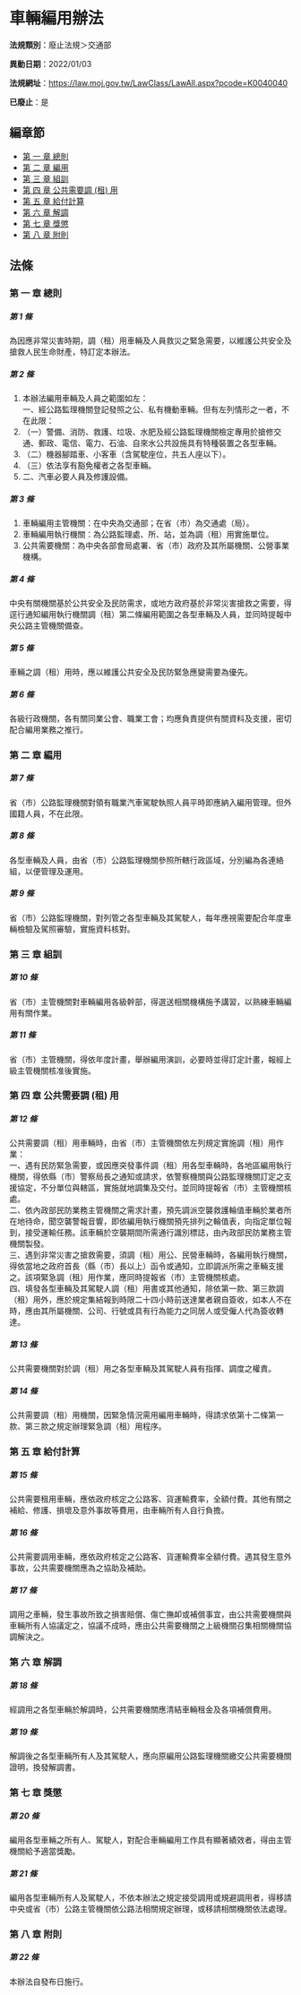 # 車輛編用辦法

**法規類別**：廢止法規＞交通部

**異動日期**：2022/01/03  

**法規網址**：https://law.moj.gov.tw/LawClass/LawAll.aspx?pcode=K0040040

**已廢止**：是


## 編章節
* [第 一 章 總則](#第-一-章-總則)
* [第 二 章 編用](#第-二-章-編用)
* [第 三 章 組訓](#第-三-章-組訓)
* [第 四 章 公共需要調 (租) 用](#第-四-章-公共需要調-(租)-用)
* [第 五 章 給付計算](#第-五-章-給付計算)
* [第 六 章 解調](#第-六-章-解調)
* [第 七 章 獎懲](#第-七-章-獎懲)
* [第 八 章 附則](#第-八-章-附則)
## 法條
### 第 一 章 總則

##### 第 1 條
為因應非常災害時期，調（租）用車輛及人員救災之緊急需要，以維護公共安全及搶救人民生命財產，特訂定本辦法。

##### 第 2 條
1. 本辦法編用車輛及人員之範圍如左：  
一、經公路監理機關登記發照之公、私有機動車輛。但有左列情形之一者，不在此限：
1. （一）警備、消防、救護、垃圾、水肥及經公路監理機關檢定專用於搶修交通、郵政、電信、電力、石油、自來水公共設施具有特種裝置之各型車輛。
1. （二）機器腳踏車、小客車（含駕駛座位，共五人座以下）。
1. （三）依法享有豁免權者之各型車輛。
1. 二、汽車必要人員及修護設備。

##### 第 3 條
1. 車輛編用主管機關：在中央為交通部；在省（市）為交通處（局）。
1. 車輛編用執行機關：為公路監理處、所、站，並為調（租）用實施單位。
1. 公共需要機關：為中央各部會局處署、省（市）政府及其所屬機關、公營事業機構。

##### 第 4 條
中央有關機關基於公共安全及民防需求，或地方政府基於非常災害搶救之需要，得逕行通知編用執行機關調（租）第二條編用範圍之各型車輛及人員，並同時提報中央公路主管機關備查。

##### 第 5 條
車輛之調（租）用時，應以維護公共安全及民防緊急應變需要為優先。

##### 第 6 條
各級行政機關，各有關同業公會、職業工會；均應負責提供有關資料及支援，密切配合編用業務之推行。

### 第 二 章 編用

##### 第 7 條
省（市）公路監理機關對領有職業汽車駕駛執照人員平時即應納入編用管理。但外國籍人員，不在此限。

##### 第 8 條
各型車輛及人員，由省（市）公路監理機關參照所轄行政區域，分別編為各連絡組，以便管理及運用。

##### 第 9 條
省（市）公路監理機關，對列管之各型車輛及其駕駛人，每年應視需要配合年度車輛檢驗及駕照審驗，實施資料核對。

### 第 三 章 組訓

##### 第 10 條
省（市）主管機關對車輛編用各級幹部，得選送相關機構施予講習，以熟練車輛編用有關作業。

##### 第 11 條
省（市）主管機關，得依年度計畫，舉辦編用演訓，必要時並得訂定計畫，報經上級主管機關核准後實施。

### 第 四 章 公共需要調 (租) 用

##### 第 12 條
公共需要調（租）用車輛時，由省（市）主管機關依左列規定實施調（租）用作業：  
一、遇有民防緊急需要，或因應突發事件調（租）用各型車輛時，各地區編用執行機關，得依縣（市）警察局長之通知或請求，依警察機關與公路監理機關訂定之支援協定，不分單位與轄區，實施就地調集及交付。並同時提報省（市）主管機關核處。  
二、依內政部民防業務主管機關之需求計畫，預先調派空襲救護輪值車輛於業者所在地待命，聞空襲警報音響，即依編用執行機關預先排列之輪值表，向指定單位報到，接受運輸任務。該車輛於空襲期間所需通行識別標誌，由內政部民防業務主管機關製發。  
三、遇到非常災害之搶救需要，須調（租）用公、民營車輛時，各編用執行機關，得依當地之政府首長（縣（市）長以上）函令或通知，立即調派所需之車輛支援之。該項緊急調（租）用作業，應同時提報省（市）主管機關核處。  
四、填發各型車輛及其駕駛人調（租）用書或其他通知，除依第一款、第三款調（租）用外，應於規定集結報到時限二十四小時前送達業者親自簽收，如本人不在時，應由其所屬機關、公司、行號或具有行為能力之同居人或受僱人代為簽收轉達。

##### 第 13 條
公共需要機關對於調（租）用之各型車輛及其駕駛人員有指揮、調度之權責。

##### 第 14 條
公共需要調（租）用機關，因緊急情況需用編用車輛時，得請求依第十二條第一款、第三款之規定辦理緊急調（租）用程序。

### 第 五 章 給付計算

##### 第 15 條
公共需要租用車輛，應依政府核定之公路客、貨運輸費率，全額付費。其他有關之補給、修護、損壞及意外事故等費用，由車輛所有人自行負擔。

##### 第 16 條
公共需要調用車輛，應依政府核定之公路客、貨運輸費率全額付費。遇其發生意外事故，公共需要機關應為之協助及補助。

##### 第 17 條
調用之車輛，發生事故所致之損害賠償、傷亡撫卹或補償事宜，由公共需要機關與車輛所有人協議定之，協議不成時，應由公共需要機關之上級機關召集相關機關協調解決之。

### 第 六 章 解調

##### 第 18 條
經調用之各型車輛於解調時，公共需要機關應清結車輛租金及各項補償費用。

##### 第 19 條
解調後之各型車輛所有人及其駕駛人，應向原編用公路監理機關繳交公共需要機關證明，換發解調書。

### 第 七 章 獎懲

##### 第 20 條
編用各型車輛之所有人、駕駛人，對配合車輛編用工作具有顯著績效者，得由主管機關給予適當獎勵。

##### 第 21 條
編用各型車輛所有人及駕駛人，不依本辦法之規定接受調用或規避調用者，得移請中央或省（市）公路主管機關依公路法相關規定辦理，或移請相關機關依法處理。

### 第 八 章 附則

##### 第 22 條
本辦法自發布日施行。



